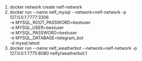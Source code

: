 1. docker network create nelf-network
2. docker run --name nelf_mysql --network=nelf-network -p 127.0.0.1:7777:3306 \
   -e MYSQL_ROOT_PASSWORD=bestuser \
   -e MYSQL_USER=bestuser \
   -e MYSQL_PASSWORD=bestuser \
   -e MYSQL_DATABASE=telegram_bot \
   -d mysql:latest
3. docker run --name nelf_weatherbot --network=nelf-network -p 127.0.0.1:7775:8080 nelfy/weatherbot:1